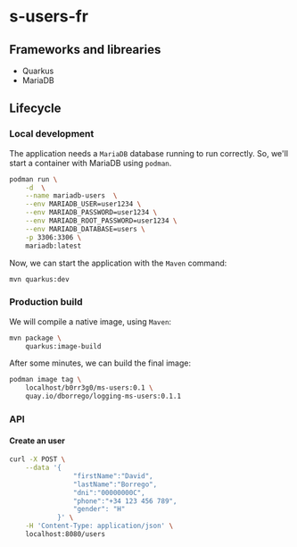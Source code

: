 # s-users-fr

## Frameworks and librearies

* Quarkus
* MariaDB

## Lifecycle

### Local development

The application needs a ```MariaDB``` database running to run correctly. So, we'll start a container with MariaDB using ```podman```.

```bash
podman run \
    -d  \
    --name mariadb-users  \
    --env MARIADB_USER=user1234 \
    --env MARIADB_PASSWORD=user1234 \
    --env MARIADB_ROOT_PASSWORD=user1234 \
    --env MARIADB_DATABASE=users \
    -p 3306:3306 \
    mariadb:latest
```

Now, we can start the application with the ```Maven``` command:

```bash
mvn quarkus:dev
```

### Production build

We will compile a native image, using ```Maven```:

```bash
mvn package \                                       
    quarkus:image-build
```

After some minutes, we can build the final image:

```bash
podman image tag \                                  
    localhost/b0rr3g0/ms-users:0.1 \
    quay.io/dborrego/logging-ms-users:0.1.1
```

### API

#### Create an user

```bash
curl -X POST \
    --data '{ 
                "firstName":"David", 
                "lastName":"Borrego", 
                "dni":"00000000C", 
                "phone":"+34 123 456 789", 
                "gender": "H" 
            }' \
    -H 'Content-Type: application/json' \
    localhost:8080/users
```